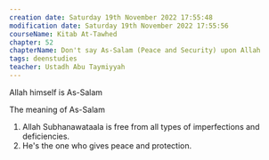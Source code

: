 ```yaml
---
creation date: Saturday 19th November 2022 17:55:48 
modification date: Saturday 19th November 2022 17:55:56
courseName: Kitab At-Tawhed 
chapter: 52
chapterName: Don't say As-Salam (Peace and Security) upon Allah
tags: deenstudies
teacher: Ustadh Abu Taymiyyah
---
```

Allah himself is As-Salam

The meaning of As-Salam

1.  Allah Subhanawataala is free from all types of imperfections and deficiencies.
2.  He's the one who gives peace and protection.